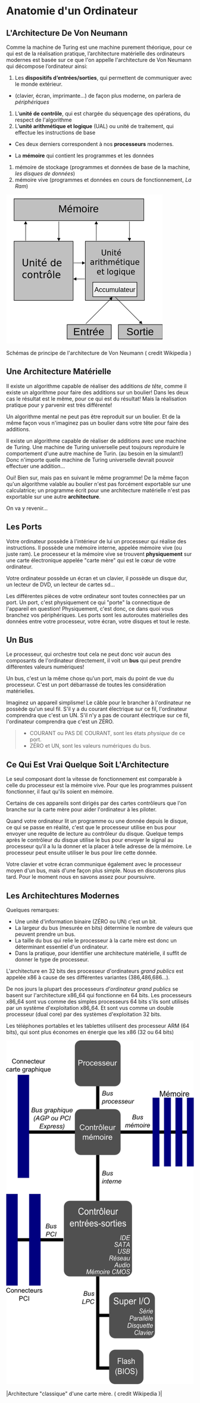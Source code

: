 # Anatomie d'un Ordinateur


## L'Architecture De Von Neumann 

Comme la machine de Turing est une machine purement théorique, pour ce qui est de la réalisation pratique, l’architecture matérielle des ordinateurs modernes est basée sur ce que l'on appelle l'architecture de Von Neumann qui décompose l’ordinateur ainsi:

1. Les **dispositifs d’entrées/sorties**, qui permettent de communiquer avec le monde extérieur.
  * (clavier, écran, imprimante...) de façon plus moderne, on parlera de *périphériques*

1. L’**unité de contrôle**, qui est chargée du séquençage des opérations, du respect de l'algorithme
1. L’**unité arithmétique et logique** (UAL) ou unité de traitement, qui effectue les instructions de base
  * Ces deux derniers correspondent à nos **processeurs** modernes.

 * La **mémoire** qui contient les programmes et les données
1. mémoire de stockage (programmes et données de base de la machine, *les disques de données*)
1. mémoire vive (programmes et données en cours de fonctionnement, *La Ram*)

[![](img/arch_von_neumann.png)](https://fr.wikipedia.org/wiki/Architecture_de_von_Neumann)

Schémas de principe de l'architecture de Von Neumann ( credit Wikipedia )

## Une Architecture Matérielle 

Il existe un algorithme capable de réaliser des additions *de tête*, comme il existe un algorithme pour faire des additions sur un boulier! Dans les deux cas le résultat est le même, pour ce qui est du résultat! Mais la réalisation pratique pour y parvenir est très différente!

Un algorithme mental ne peut pas être reproduit sur un boulier. Et de la même façon vous n'imaginez pas un boulier dans votre tête pour faire des additions.

Il existe un algorithme capable de réaliser de additions avec une machine de Turing. Une machine de Turing universelle peut toujours reproduire le comportement d'une autre machine de Turin. (au besoin en la simulant!) Donc n'importe quelle machine de Turing universelle devrait pouvoir effectuer une addition...

Oui! Bien sur, mais pas en suivant le même programme! De la même façon qu'un algorithme valable au boulier n'est pas forcément exportable sur une calculatrice; un programme écrit pour une architecture matérielle n'est pas exportable sur une autre **architecture**.

On va y revenir...

## Les Ports 

Votre ordinateur possède à l'intérieur de lui un processeur qui réalise des instructions. Il possède une mémoire interne, appelée mémoire vive (ou juste ram). Le processeur et la mémoire vive se trouvent **physiquement** sur une carte électronique appelée "carte mère" qui est le cœur de votre ordinateur.

Votre ordinateur possède un écran et un clavier, il possède un disque dur, un lecteur de DVD, un lecteur de cartes sd...

Les différentes pièces de votre ordinateur sont toutes connectées par un port. Un port, c'est physiquement ce qui "porte" la connectique de l'appareil en question! Physiquement, c'est donc, ce dans quoi vous branchez vos périphériques. Les ports sont les autoroutes matérielles des données entre votre processeur, votre écran, votre disques et tout le reste.

## Un Bus 

Le processeur, qui orchestre tout cela ne peut donc voir aucun des composants de l'ordinateur directement, il voit un **bus** qui peut prendre différentes valeurs numériques!

Un bus, c'est un la même chose qu'un port, mais du point de vue du processeur. C'est un port débarrassé de toutes les considération matérielles.

Imaginez un appareil simplisme! Le câble pour le brancher à l'ordinateur ne possède qu'un seul fil. S'il y a du courant électrique sur ce fil, l'ordinateur comprendra que c'est un UN. S'il n'y a pas de courant électrique sur ce fil, l'ordinateur comprendra que c'est un ZÉRO.

> - COURANT ou PAS DE COURANT, sont les états *physique* de ce port.
> - ZÉRO et UN, sont les valeurs numériques du bus.

## Ce Qui Est Vrai Quelque Soit L'Architecture 

Le seul composant dont la vitesse de fonctionnement est comparable à celle du processeur est la mémoire vive. Pour que les programmes puissent fonctionner, il faut qu'ils soient en mémoire.

Certains de ces appareils sont dirigés par des cartes contrôleurs que l'on branche sur la carte mère pour aider l'ordinateur à les piloter.

Quand votre ordinateur lit un programme ou une donnée depuis le disque, ce qui se passe en réalité, c'est que le processeur utilise en bus pour envoyer une requête de lecture au contrôleur du disque. Quelque temps après le contrôleur du disque utilise le bus pour envoyer  le signal au processeur qu'il a lu la donner et la placer à telle adresse de la mémoire. Le processeur peut ensuite utiliser le bus pour lire cette donnée.

Votre clavier et votre écran communique également avec le processeur moyen d'un bus, mais d'une façon plus simple. Nous en discuterons plus tard. Pour le moment nous en savons assez pour poursuivre.

## Les Architechtures Modernes 

Quelques remarques:

 * Une unité d'information binaire (ZÉRO ou UN) c'est un bit.
 * La largeur du bus (mesurée en bits) détermine le nombre de valeurs que peuvent prendre un bus.
 * La taille du bus qui relie le processeur à la carte mère est donc un déterminant essentiel d'un ordinateur.
 * Dans la pratique, pour identifier une architecture matérielle, il suffit de donner le type de processeur.

L'architecture en 32 bits des processeur d'ordinateurs *grand publics* est appelée x86 à cause de ses différentes variantes (386,486,686...).

De nos jours la plupart des processeurs *d'ordinateur grand publics* se basent sur l'architecture x86_64 qui fonctionne en 64 bits. Les processeurs x86_64 sont vus comme des simples processeurs 64 bits s'ils sont utilisés par un système d'exploitation x86_64. Et sont vus comme un double processeur (dual core) par des systèmes d'exploitation 32 bits.

Les téléphones portables et les tablettes utilisent des processeur ARM (64 bits), qui sont plus économes en énergie que les x86 (32 ou 64 bits)

[![](img/architecture.png)](https://fr.wikipedia.org/wiki/Carte_m%C3%A8re)

|Architecture "classique" d'une carte mère. ( credit Wikipedia )|
